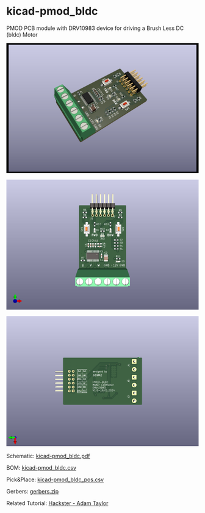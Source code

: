 # kicad-pmod_bldc
PMOD PCB module with DRV10983 device for driving a Brush Less DC (bldc) Motor 


![alt text](kicad-pmod_bldc_3d.png)

![alt text](kicad-pmod_bldc_top.png)

![alt text](kicad-pmod_bldc_bot.png)

Schematic:
[kicad-pmod_bldc.pdf](kicad-pmod_bldc.pdf)

BOM:
[kicad-pmod_bldc.csv](kicad-pmod_bldc.csv)

Pick&Place:
[kicad-pmod_bldc_pos.csv](kicad-pmod_bldc_pos.csv)

Gerbers:
[gerbers.zip](https://github.com/s59mz/kicad-pmod_bldc/raw/main/gerbers.zip)

Related Tutorial:
[Hackster - Adam Taylor](https://www.hackster.io/adam-taylor/zuboard-petalinux-motor-control-3eee98)
